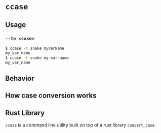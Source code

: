 # `ccase`

## Usage

### `--to <case>`

```sh
$ ccase -t snake myVarName
my_var_name
$ ccase -t snake my-var-name
my_var_name
```

## Behavior

## How case conversion works



## Rust Library

`ccase` is a command line utility built on top of a rust library `convert_case`.
